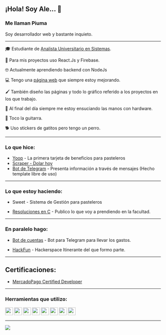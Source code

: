 ## ¡Hola! Soy Ale... 👋 
### Me llaman Piuma
Soy desarrollador web y bastante inquieto.
___

🎓 Estudiante de [Analista Universitario en Sistemas](https://www.ips.edu.ar/). 

🔧 Para mis proyectos uso React.Js y Firebase.

🤓 Actualmente aprendiendo backend con NodeJs

💻 Tengo una [página web](https://alejandropiumetti.com.ar) que siempre estoy mejorando. 

🖌 También diseño las páginas y todo lo gráfico referido a los proyectos en los que trabajo.

🧰 Al final del día siempre me estoy ensuciando las manos con hardware.

🎸 Toco la guitarra.

🐕 Uso stickers de gatitos pero tengo un perro.

___

### Lo que hice:
 
- [Yoop](https://yoop.com.ar) - La primera tarjeta de beneficios para pasteleros
- [Scraper - Dolar hoy](https://github.com/alepiumetti/scraper)
- [Bot de Telegram](https://github.com/alepiumetti/bot-telegram-hf-rosario) - Presenta información a través de mensajes (Hecho template libre de uso)
___

### Lo que estoy haciendo:

- Sweet - Sistema de Gestión para pasteleros

- [Resoluciones en C](https://github.com/alepiumetti/IPS-TrabajosC) - Publico lo que voy a prendiendo en la facultad.

___

### En paralelo hago:

- [Bot de cuentas](https://github.com/kotorigadaisuki/BotDeCuentas) - Bot para Telegram para llevar los gastos.

- [HackFun](https://hackfunrosario.com/) - Hackerspace Itinerante del que formo parte.

___


## Certificaciones: 

- [MercadoPago Certified Developer](https://drive.google.com/file/d/1DbqEwTw1Kz9F4Egwpdoe1rEgkDKSjlEP/view?usp=sharing)

___

### Herramientas que utilizo:

<div align="laft"><img src="https://icongr.am/devicon/html5-original.svg?size=128&color=currentColor" height=25px/>
<img src="https://icongr.am/devicon/javascript-original.svg?size=128&color=currentColor" height=25px/>
<img src="https://icongr.am/devicon/react-original.svg?size=128&color=currentColor" height=25px/> 
<img src="https://firebase.google.com/downloads/brand-guidelines/PNG/logo-logomark.png" height=25px/>
<img src="https://icongr.am/devicon/nodejs-original.svg?size=128&color=currentColor" height=25px/>
<img src="https://icongr.am/devicon/bootstrap-plain.svg?size=128&color=currentColor" height=25px/>
<img src="https://icongr.am/devicon/css3-original.svg?size=128&color=currentColor" height=25px/>
<img src="https://icongr.am/devicon/sass-original.svg?size=128&color=currentColor" height=25px/></div>


___

<a href="https://github.com/alepiumetti">
  <img align="center" src="https://github-readme-stats.vercel.app/api/top-langs/?username=alepiumetti&layout=compact" />
</a>


